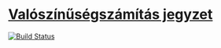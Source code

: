 # [Valószínűségszámítás jegyzet](https://bme-notes.github.io/#valszam)

[![Build Status](https://travis-ci.org/bme-notes/valszam.svg?branch=master)](https://travis-ci.org/bme-notes/valszam)
